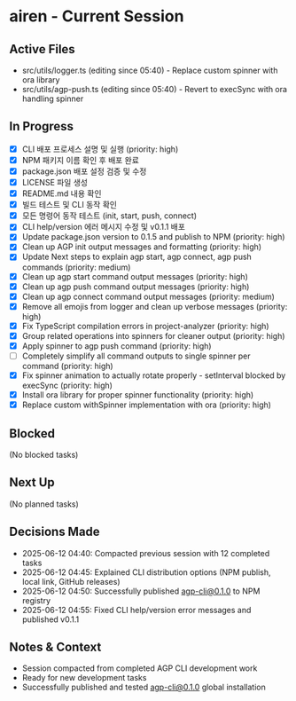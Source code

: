 # airen - Current Session

## Active Files
- src/utils/logger.ts (editing since 05:40) - Replace custom spinner with ora library
- src/utils/agp-push.ts (editing since 05:40) - Revert to execSync with ora handling spinner

## In Progress
- [x] CLI 배포 프로세스 설명 및 실행 (priority: high)
- [x] NPM 패키지 이름 확인 후 배포 완료 
- [x] package.json 배포 설정 검증 및 수정
- [x] LICENSE 파일 생성
- [x] README.md 내용 확인
- [x] 빌드 테스트 및 CLI 동작 확인
- [x] 모든 명령어 동작 테스트 (init, start, push, connect)
- [x] CLI help/version 에러 메시지 수정 및 v0.1.1 배포
- [x] Update package.json version to 0.1.5 and publish to NPM (priority: high)
- [x] Clean up AGP init output messages and formatting (priority: high)
- [x] Update Next steps to explain agp start, agp connect, agp push commands (priority: medium)
- [x] Clean up agp start command output messages (priority: high)
- [x] Clean up agp push command output messages (priority: high)
- [x] Clean up agp connect command output messages (priority: medium)
- [x] Remove all emojis from logger and clean up verbose messages (priority: high)
- [x] Fix TypeScript compilation errors in project-analyzer (priority: high)
- [x] Group related operations into spinners for cleaner output (priority: high)
- [x] Apply spinner to agp push command (priority: high)
- [ ] Completely simplify all command outputs to single spinner per command (priority: high)
- [x] Fix spinner animation to actually rotate properly - setInterval blocked by execSync (priority: high)
- [x] Install ora library for proper spinner functionality (priority: high)
- [x] Replace custom withSpinner implementation with ora (priority: high)

## Blocked
(No blocked tasks)

## Next Up
(No planned tasks)

## Decisions Made
- 2025-06-12 04:40: Compacted previous session with 12 completed tasks
- 2025-06-12 04:45: Explained CLI distribution options (NPM publish, local link, GitHub releases)
- 2025-06-12 04:50: Successfully published agp-cli@0.1.0 to NPM registry
- 2025-06-12 04:55: Fixed CLI help/version error messages and published v0.1.1

## Notes & Context
- Session compacted from completed AGP CLI development work
- Ready for new development tasks
- Successfully published and tested agp-cli@0.1.0 global installation